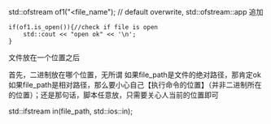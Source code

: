 std::ofstream of1("<file_name");  // default overwrite, std::ofstream::app 追加

    if(of1.is_open()){//check if file is open
        std::cout << "open ok" << '\n';
    }





文件放在一个位置之后

首先，二进制放在哪个位置，无所谓
如果file_path是文件的绝对路径，那肯定ok
如果file_path是相对路径，那么要小心自己【执行命令的位置】（并非二进制所在的位置）；还是那句话，脚本任意放，只需要关心人当前的位置即可

  std::ifstream in(file_path, std::ios::in);
